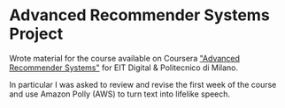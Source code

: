 # Advanced Recommender Systems Project

Wrote material for the course available on Coursera ["Advanced Recommender Systems"](https://www.coursera.org/learn/advanced-recommender-systems/home/welcome) for EIT Digital & Politecnico di Milano. 

In particular I was asked to review and revise the first week of the course and use Amazon Polly (AWS) to turn text into lifelike speech.

